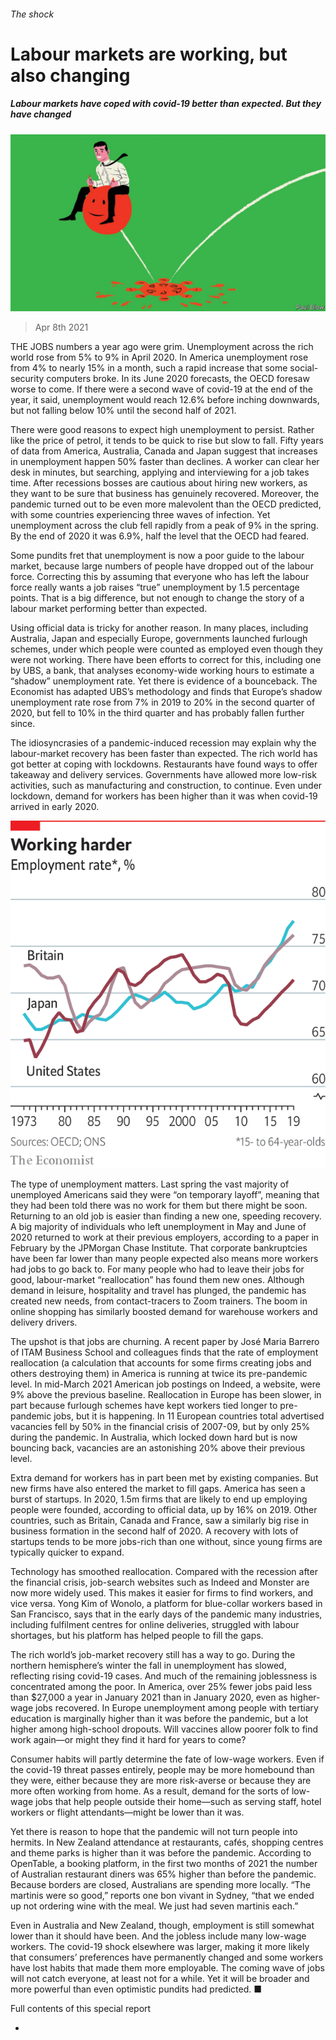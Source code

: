 ###### The shock

# Labour markets are working, but also changing 

##### Labour markets have coped with covid-19 better than expected. But they have changed 

![image](images/20210410_srd003.jpg) 

> Apr 8th 2021 

THE JOBS numbers a year ago were grim. Unemployment across the rich world rose from 5% to 9% in April 2020. In America unemployment rose from 4% to nearly 15% in a month, such a rapid increase that some social-security computers broke. In its June 2020 forecasts, the OECD foresaw worse to come. If there were a second wave of covid-19 at the end of the year, it said, unemployment would reach 12.6% before inching downwards, but not falling below 10% until the second half of 2021.

There were good reasons to expect high unemployment to persist. Rather like the price of petrol, it tends to be quick to rise but slow to fall. Fifty years of data from America, Australia, Canada and Japan suggest that increases in unemployment happen 50% faster than declines. A worker can clear her desk in minutes, but searching, applying and interviewing for a job takes time. After recessions bosses are cautious about hiring new workers, as they want to be sure that business has genuinely recovered. Moreover, the pandemic turned out to be even more malevolent than the OECD predicted, with some countries experiencing three waves of infection. Yet unemployment across the club fell rapidly from a peak of 9% in the spring. By the end of 2020 it was 6.9%, half the level that the OECD had feared. 


Some pundits fret that unemployment is now a poor guide to the labour market, because large numbers of people have dropped out of the labour force. Correcting this by assuming that everyone who has left the labour force really wants a job raises “true” unemployment by 1.5 percentage points. That is a big difference, but not enough to change the story of a labour market performing better than expected.


Using official data is tricky for another reason. In many places, including Australia, Japan and especially Europe, governments launched furlough schemes, under which people were counted as employed even though they were not working. There have been efforts to correct for this, including one by UBS, a bank, that analyses economy-wide working hours to estimate a “shadow” unemployment rate. Yet there is evidence of a bounceback. The Economist has adapted UBS’s methodology and finds that Europe’s shadow unemployment rate rose from 7% in 2019 to 20% in the second quarter of 2020, but fell to 10% in the third quarter and has probably fallen further since. 

The idiosyncrasies of a pandemic-induced recession may explain why the labour-market recovery has been faster than expected. The rich world has got better at coping with lockdowns. Restaurants have found ways to offer takeaway and delivery services. Governments have allowed more low-risk activities, such as manufacturing and construction, to continue. Even under lockdown, demand for workers has been higher than it was when covid-19 arrived in early 2020. 

![image](images/20210410_SRC141.png) 


The type of unemployment matters. Last spring the vast majority of unemployed Americans said they were “on temporary layoff”, meaning that they had been told there was no work for them but there might be soon. Returning to an old job is easier than finding a new one, speeding recovery. A big majority of individuals who left unemployment in May and June of 2020 returned to work at their previous employers, according to a paper in February by the JPMorgan Chase Institute. That corporate bankruptcies have been far lower than many people expected also means more workers had jobs to go back to. For many people who had to leave their jobs for good, labour-market “reallocation” has found them new ones. Although demand in leisure, hospitality and travel has plunged, the pandemic has created new needs, from contact-tracers to Zoom trainers. The boom in online shopping has similarly boosted demand for warehouse workers and delivery drivers.

The upshot is that jobs are churning. A recent paper by José Maria Barrero of ITAM Business School and colleagues finds that the rate of employment reallocation (a calculation that accounts for some firms creating jobs and others destroying them) in America is running at twice its pre-pandemic level. In mid-March 2021 American job postings on Indeed, a website, were 9% above the previous baseline. Reallocation in Europe has been slower, in part because furlough schemes have kept workers tied longer to pre-pandemic jobs, but it is happening. In 11 European countries total advertised vacancies fell by 50% in the financial crisis of 2007-09, but by only 25% during the pandemic. In Australia, which locked down hard but is now bouncing back, vacancies are an astonishing 20% above their previous level. 

Extra demand for workers has in part been met by existing companies. But new firms have also entered the market to fill gaps. America has seen a burst of startups. In 2020, 1.5m firms that are likely to end up employing people were founded, according to official data, up by 16% on 2019. Other countries, such as Britain, Canada and France, saw a similarly big rise in business formation in the second half of 2020. A recovery with lots of startups tends to be more jobs-rich than one without, since young firms are typically quicker to expand.

Technology has smoothed reallocation. Compared with the recession after the financial crisis, job-search websites such as Indeed and Monster are now more widely used. This makes it easier for firms to find workers, and vice versa. Yong Kim of Wonolo, a platform for blue-collar workers based in San Francisco, says that in the early days of the pandemic many industries, including fulfilment centres for online deliveries, struggled with labour shortages, but his platform has helped people to fill the gaps. 

The rich world’s job-market recovery still has a way to go. During the northern hemisphere’s winter the fall in unemployment has slowed, reflecting rising covid-19 cases. And much of the remaining joblessness is concentrated among the poor. In America, over 25% fewer jobs paid less than $27,000 a year in January 2021 than in January 2020, even as higher-wage jobs recovered. In Europe unemployment among people with tertiary education is marginally higher than it was before the pandemic, but a lot higher among high-school dropouts. Will vaccines allow poorer folk to find work again—or might they find it hard for years to come?

Consumer habits will partly determine the fate of low-wage workers. Even if the covid-19 threat passes entirely, people may be more homebound than they were, either because they are more risk-averse or because they are more often working from home. As a result, demand for the sorts of low-wage jobs that help people outside their home—such as serving staff, hotel workers or flight attendants—might be lower than it was. 

Yet there is reason to hope that the pandemic will not turn people into hermits. In New Zealand attendance at restaurants, cafés, shopping centres and theme parks is higher than it was before the pandemic. According to OpenTable, a booking platform, in the first two months of 2021 the number of Australian restaurant diners was 65% higher than before the pandemic. Because borders are closed, Australians are spending more locally. “The martinis were so good,” reports one bon vivant in Sydney, “that we ended up not ordering wine with the meal. We just had seven martinis each.”

Even in Australia and New Zealand, though, employment is still somewhat lower than it should have been. And the jobless include many low-wage workers. The covid-19 shock elsewhere was larger, making it more likely that consumers’ preferences have permanently changed and some workers have lost habits that made them more employable. The coming wave of jobs will not catch everyone, at least not for a while. Yet it will be broader and more powerful than even optimistic pundits had predicted. ■

Full contents of this special report


* 







